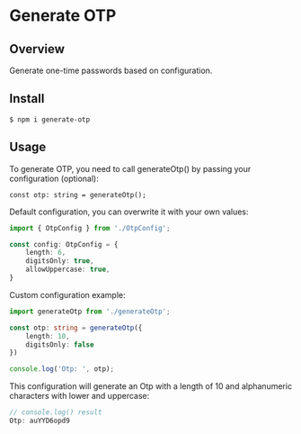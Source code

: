 # Generate OTP

## Overview

Generate one-time passwords based on configuration.

## Install

```shell
$ npm i generate-otp
```

## Usage

To generate OTP, you need to call generateOtp() by passing your configuration (optional):

```shell
const otp: string = generateOtp();
```

Default configuration, you can overwrite it with your own values:

```typescript
import { OtpConfig } from './OtpConfig';

const config: OtpConfig = {
    length: 6,
    digitsOnly: true,
    allowUppercase: true,
}
```

Custom configuration example:

```typescript
import generateOtp from './generateOtp';

const otp: string = generateOtp({
    length: 10,
    digitsOnly: false
})

console.log('Otp: ', otp);
```

This configuration will generate an Otp with a length of 10 and alphanumeric characters with lower and uppercase:

```typescript
// console.log() result
Otp: auYYD6opd9
```
